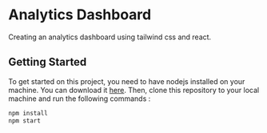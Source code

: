 # Analytics Dashboard

Creating an analytics dashboard using tailwind css and react.

## Getting Started
To get started on this project, you need to have nodejs installed on your machine. You can download it [here](https://nodejs.org/en/download/).
Then, clone this repository to your local machine and run the following commands :

```bash
npm install
npm start
```
